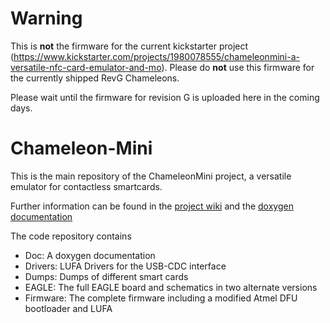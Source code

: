 Warning
=======
This is **not** the firmware for the current kickstarter project (https://www.kickstarter.com/projects/1980078555/chameleonmini-a-versatile-nfc-card-emulator-and-mo). Please do **not** use this firmware for the currently shipped RevG Chameleons.

Please wait until the firmware for revision G is uploaded here in the coming days.

Chameleon-Mini
=============

This is the main repository of the ChameleonMini project, a versatile emulator for contactless smartcards.

Further information can be found in the [project wiki](https://github.com/emsec/ChameleonMini/wiki) 
and the [doxygen documentation](http://htmlpreview.github.io/?https://github.com/emsec/ChameleonMini/blob/master/Doc/Doxygen/html/index.html)

The code repository contains
* Doc: A doxygen documentation 
* Drivers: LUFA Drivers for the USB-CDC interface
* Dumps: Dumps of different smart cards
* EAGLE: The full EAGLE board and schematics in two alternate versions
* Firmware: The complete firmware including a modified Atmel DFU bootloader and LUFA
